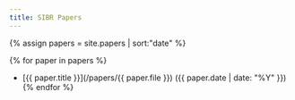 ```yaml
---
title: SIBR Papers
---
```


{% assign papers =  site.papers | sort:"date" %}

{% for paper in papers %}
* [{{ paper.title }}](/papers/{{ paper.file }}) ({{ paper.date | date: "%Y" }})
{% endfor %}